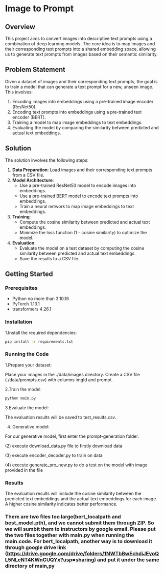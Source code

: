 # Image to Prompt 

## Overview
This project aims to convert images into descriptive text prompts using a combination of deep learning models. The core idea is to map images and their corresponding text prompts into a shared embedding space, allowing us to generate text prompts from images based on their semantic similarity.

## Problem Statement
Given a dataset of images and their corresponding text prompts, the goal is to train a model that can generate a text prompt for a new, unseen image. This involves:
1. Encoding images into embeddings using a pre-trained image encoder (ResNet50).
2. Encoding text prompts into embeddings using a pre-trained text encoder (BERT).
3. Training a model to map image embeddings to text embeddings.
4. Evaluating the model by comparing the similarity between predicted and actual text embeddings.

## Solution
The solution involves the following steps:
1. **Data Preparation**: Load images and their corresponding text prompts from a CSV file.
2. **Model Architecture**:
   - Use a pre-trained ResNet50 model to encode images into embeddings.
   - Use a pre-trained BERT model to encode text prompts into embeddings.
   - Train a neural network to map image embeddings to text embeddings.
3. **Training**:
   - Compute the cosine similarity between predicted and actual text embeddings.
   - Minimize the loss function (1 - cosine similarity) to optimize the model.
4. **Evaluation**:
   - Evaluate the model on a test dataset by computing the cosine similarity between predicted and actual text embeddings.
   - Save the results to a CSV file.

## Getting Started
### Prerequisites
- Python no more than 3.10.16
- PyTorch 1.13.1
- transformers 4.26.1

### Installation
1.Install the required dependencies:

```bash
pip install -r requirements.txt
```

### Running the Code
1.Prepare your dataset:

Place your images in the ./data/images directory.
Create a CSV file (./data/prompts.csv) with columns imgId and prompt.

2.Train the model:
```bash
python main.py
```

3.Evaluate the model:

The evaluation results will be saved to test_results.csv.

4. Generative model:

For our generative model, first enter the prompt-generation folder.

(2) execute download_data.py file to firstly download data

(3) execute encoder_decoder.py to train on data

(4) execute generate_pro_new.py to do a test on the model with image provided in the file

### Results
The evaluation results will include the cosine similarity between the predicted text embeddings and the actual text embeddings for each image. A higher cosine similarity indicates better performance.

### There are two files too large(bert_localpath and best_model.pth), and we cannot submit them through ZIP. So we will sumbit them to instructors by google email. Please put the two files together with main.py when running the main.code. For bert_localpath, another way is to download it through google drive link (https://drive.google.com/drive/folders/1NWTbBwEchdiJEyoQL5NLeNT4KWnGUQYx?usp=sharing) and put it under the same directory of main,py